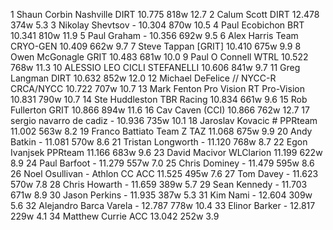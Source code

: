   1  Shaun Corbin Nashville  DIRT   10.775      818w  12.7
  2  Calum Scott  DIRT   12.478      374w  5.3
  3  Nikolay Shevtsov  -  10.304      870w  10.5
  4  Paul Ecobichon  BRT   10.341      810w  11.9
  5  Paul Graham  -  10.356      692w  9.5
  6  Alex Harris  Team CRYO-GEN   10.409      662w  9.7
  7  Steve Tappan  [GRIT]  10.410      675w  9.9
  8  Owen McGonagle  GRIT   10.483      681w  10.0
  9  Paul O Connell  WTRL   10.522      768w  11.3
 10  ALESSIO LEO  CICLI STEFANELLI   10.606      841w  9.7
 11  Greg Langman  DIRT  10.632      852w  12.0
 12  Michael DeFelice // NYCC-R  CRCA/NYCC   10.722      707w  10.7
 13  Mark Fenton Pro Vision RT  Pro-Vision   10.831      790w  10.7
 14  Ste Huddleston  TBR Racing   10.834      661w  9.6
 15  Rob Fullerton  GRIT   10.866      894w  11.6
 16  Cav Caven  (CCI)     10.866      762w  12.7
 17  sergio navarro de cadiz  -  10.936      735w  10.1
 18  Jaroslav Kovacic #  PPRteam   11.002      563w  8.2
 19  Franco Battiato  Team Z TAZ   11.068      675w  9.9
 20  Andy Batkin  -  11.081      570w  8.6
 21  Tristan Longworth  -  11.120      768w  8.7
 22  Egon Ivanjsek  PPRteam  11.166      683w  9.6
 23  David Macivor  WLClarion   11.199      622w  8.9
 24  Paul Barfoot  -  11.279      557w  7.0
 25  Chris Dominey  -  11.479      595w  8.6
 26  Noel Osullivan - Athlon CC  ACC   11.525      495w  7.6
 27  Tom Davey  -  11.623      570w  7.8
 28  Chris Howarth  -  11.659      389w  5.7
 29  Sean Kennedy  -  11.703      671w  8.9
 30  Jason Perkins  -  11.935      387w  5.3
 31  Kim Nami  -  12.604      309w  5.6
 32  Alejandro Barca Varela  -  12.787      778w  10.4
 33  Elinor Barker  -  12.817      229w  4.1
 34  Matthew Currie  ACC   13.042      252w  3.9
